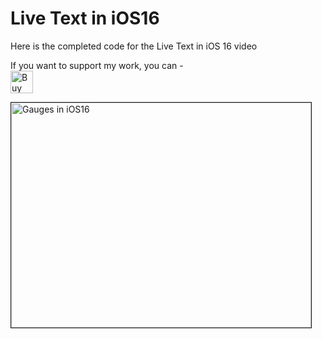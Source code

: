 # Live Text in iOS16
Here is the completed code for the Live Text in iOS 16 video

If you want to support my work, you can - </br>
<a href='https://ko-fi.com/Z8Z22WRVG' target='_blank'><img height='36' style='border:0px;height:36px;' src='https://cdn.ko-fi.com/cdn/kofi3.png?v=2' border='0' alt='Buy Me a Coffee at ko-fi.com' /></a>

<a href="http://www.youtube.com/watch?feature=player_embedded&v=pgCYdhSyUGM
" target="_blank"><img src="http://img.youtube.com/vi/pgCYdhSyUGM/0.jpg" 
alt="Gauges in iOS16" width="480" height="360" border="1" /></a>




